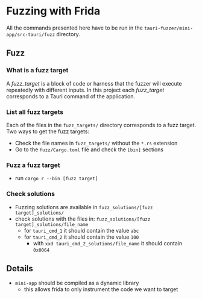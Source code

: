 # Fuzzing with Frida

All the commands presented here have to be run in the `tauri-fuzzer/mini-app/src-tauri/fuzz` directory.

## Fuzz

### What is a fuzz target

A _fuzz\_target_ is a block of code or harness that the fuzzer will execute repeatedly
with different inputs.
In this project each _fuzz\_target_ corresponds to a Tauri command of the application.

### List all fuzz targets

Each of the files in the `fuzz_targets/` directory corresponds to a fuzz target.
Two ways to get the fuzz targets:
- Check the file names in `fuzz_targets/` without the `*.rs` extension
- Go to the `fuzz/Cargo.toml` file and check the `[bin]` sections

### Fuzz a fuzz target

- run `cargo r --bin [fuzz target]`

### Check solutions

- Fuzzing solutions are available in `fuzz_solutions/[fuzz target]_solutions/`
- check solutions with the files in: `fuzz_solutions/[fuzz target]_solutions/file_name`
    - for `tauri_cmd_1` it should contain the value `abc`
    - for `tauri_cmd_2` it should contain the value `100`
        - with `xxd tauri_cmd_2_solutions/file_name` it should contain `0x0064`

## Details

- `mini-app` should be compiled as a dynamic library
    - this allows frida to only instrument the code we want to target
